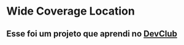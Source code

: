 <h1>Wide Coverage Location</h1>

<h2> Esse foi um projeto que aprendi no <a href="https://www.devclub.com.br/">DevClub</a> </h2>
